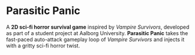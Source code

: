 # Parasitic Panic

A **2D sci-fi horror survival game** inspired by *Vampire Survivors*, developed as part of a student project at Aalborg University.
**Parasitic Panic** takes the fast-paced auto-attack gameplay loop of *Vampire Survivors* and injects it with a gritty sci-fi horror twist. 
